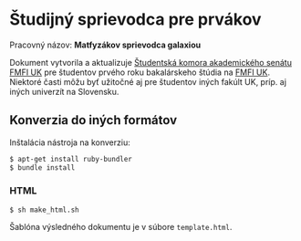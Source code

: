 Študijný sprievodca pre prvákov
===============================

Pracovný názov: **Matfyzákov sprievodca galaxiou**

Dokument vytvorila a aktualizuje [Študentská komora akademického senátu FMFI UK](http://skas.fmph.uniba.sk) pre študentov prvého roku bakalárskeho štúdia na [FMFI UK](http://www.fmph.uniba.sk). Niektoré časti môžu byť užitočné aj pre študentov iných fakúlt UK, príp. aj iných univerzít na Slovensku.

## Konverzia do iných formátov

Inštalácia nástroja na konverziu:

``` bash
$ apt-get install ruby-bundler
$ bundle install
```

### HTML

```$ sh make_html.sh```

Šablóna výsledného dokumentu je v súbore `template.html`.

